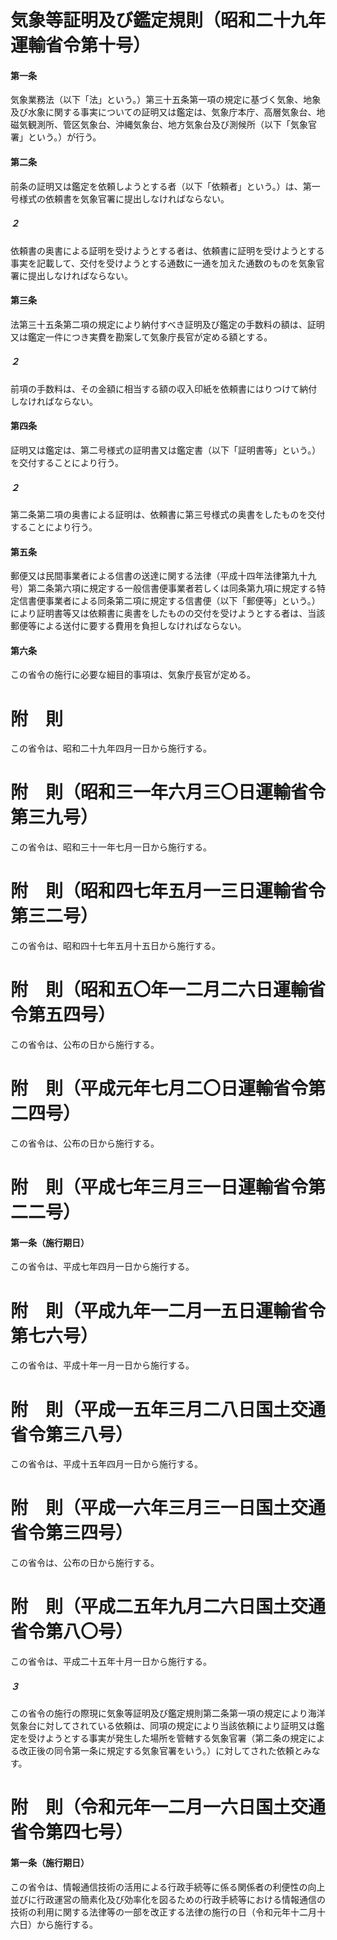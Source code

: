 # 気象等証明及び鑑定規則（昭和二十九年運輸省令第十号）
#### 第一条
気象業務法（以下「法」という。）第三十五条第一項の規定に基づく気象、地象及び水象に関する事実についての証明又は鑑定は、気象庁本庁、高層気象台、地磁気観測所、管区気象台、沖縄気象台、地方気象台及び測候所（以下「気象官署」という。）が行う。
#### 第二条
前条の証明又は鑑定を依頼しようとする者（以下「依頼者」という。）は、第一号様式の依頼書を気象官署に提出しなければならない。
##### ２
依頼書の奥書による証明を受けようとする者は、依頼書に証明を受けようとする事実を記載して、交付を受けようとする通数に一通を加えた通数のものを気象官署に提出しなければならない。
#### 第三条
法第三十五条第二項の規定により納付すべき証明及び鑑定の手数料の額は、証明又は鑑定一件につき実費を勘案して気象庁長官が定める額とする。
##### ２
前項の手数料は、その金額に相当する額の収入印紙を依頼書にはりつけて納付しなければならない。
#### 第四条
証明又は鑑定は、第二号様式の証明書又は鑑定書（以下「証明書等」という。）を交付することにより行う。
##### ２
第二条第二項の奥書による証明は、依頼書に第三号様式の奥書をしたものを交付することにより行う。
#### 第五条
郵便又は民間事業者による信書の送達に関する法律（平成十四年法律第九十九号）第二条第六項に規定する一般信書便事業者若しくは同条第九項に規定する特定信書便事業者による同条第二項に規定する信書便（以下「郵便等」という。）により証明書等又は依頼書に奥書をしたものの交付を受けようとする者は、当該郵便等による送付に要する費用を負担しなければならない。
#### 第六条
この省令の施行に必要な細目的事項は、気象庁長官が定める。
# 附　則
この省令は、昭和二十九年四月一日から施行する。
# 附　則（昭和三一年六月三〇日運輸省令第三九号）
この省令は、昭和三十一年七月一日から施行する。
# 附　則（昭和四七年五月一三日運輸省令第三二号）
この省令は、昭和四十七年五月十五日から施行する。
# 附　則（昭和五〇年一二月二六日運輸省令第五四号）
この省令は、公布の日から施行する。
# 附　則（平成元年七月二〇日運輸省令第二四号）
この省令は、公布の日から施行する。
# 附　則（平成七年三月三一日運輸省令第二二号）
#### 第一条（施行期日）
この省令は、平成七年四月一日から施行する。
# 附　則（平成九年一二月一五日運輸省令第七六号）
この省令は、平成十年一月一日から施行する。
# 附　則（平成一五年三月二八日国土交通省令第三八号）
この省令は、平成十五年四月一日から施行する。
# 附　則（平成一六年三月三一日国土交通省令第三四号）
この省令は、公布の日から施行する。
# 附　則（平成二五年九月二六日国土交通省令第八〇号）
この省令は、平成二十五年十月一日から施行する。
##### ３
この省令の施行の際現に気象等証明及び鑑定規則第二条第一項の規定により海洋気象台に対してされている依頼は、同項の規定により当該依頼により証明又は鑑定を受けようとする事実が発生した場所を管轄する気象官署（第二条の規定による改正後の同令第一条に規定する気象官署をいう。）に対してされた依頼とみなす。
# 附　則（令和元年一二月一六日国土交通省令第四七号）
#### 第一条（施行期日）
この省令は、情報通信技術の活用による行政手続等に係る関係者の利便性の向上並びに行政運営の簡素化及び効率化を図るための行政手続等における情報通信の技術の利用に関する法律等の一部を改正する法律の施行の日（令和元年十二月十六日）から施行する。
